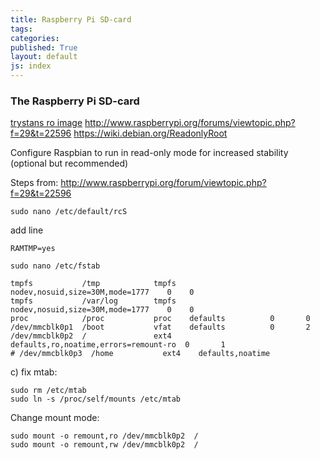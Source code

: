 ```yaml
---
title: Raspberry Pi SD-card
tags: 
categories: 
published: True
layout: default
js: index
---
```


### The Raspberry Pi SD-card

[trystans ro image](http://openenergymonitor.org/emon/node/4283)
http://www.raspberrypi.org/forums/viewtopic.php?f=29&t=22596
https://wiki.debian.org/ReadonlyRoot


Configure Raspbian to run in read-only mode for increased stability (optional but recommended)

Steps from: http://www.raspberrypi.org/forum/viewtopic.php?f=29&t=22596

    sudo nano /etc/default/rcS

add line 

    RAMTMP=yes

    sudo nano /etc/fstab

```
tmpfs           /tmp            tmpfs   nodev,nosuid,size=30M,mode=1777    0    0
tmpfs           /var/log        tmpfs   nodev,nosuid,size=30M,mode=1777    0    0
proc            /proc           proc    defaults          0       0
/dev/mmcblk0p1  /boot           vfat    defaults          0       2
/dev/mmcblk0p2  /               ext4    defaults,ro,noatime,errors=remount-ro  0       1
# /dev/mmcblk0p3  /home           ext4    defaults,noatime
```

c) fix mtab: 

    sudo rm /etc/mtab
    sudo ln -s /proc/self/mounts /etc/mtab

Change mount mode:

    sudo mount -o remount,ro /dev/mmcblk0p2  /
    sudo mount -o remount,rw /dev/mmcblk0p2  /
